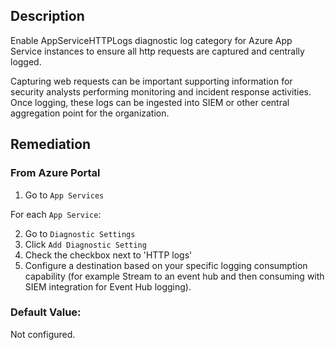 ## Description

Enable AppServiceHTTPLogs diagnostic log category for Azure App Service instances to ensure all http requests are captured and centrally logged.

Capturing web requests can be important supporting information for security analysts performing monitoring and incident response activities. Once logging, these logs can be ingested into SIEM or other central aggregation point for the organization.

## Remediation

### From Azure Portal

1. Go to `App Services`

For each `App Service`:

2. Go to `Diagnostic Settings`
3. Click `Add Diagnostic Setting`
4. Check the checkbox next to 'HTTP logs'
5. Configure a destination based on your specific logging consumption capability (for example Stream to an event hub and then consuming with SIEM integration for Event Hub logging).

### Default Value:

Not configured.